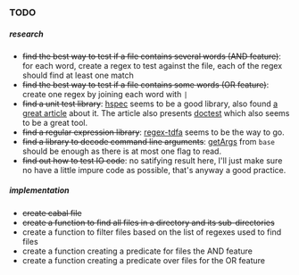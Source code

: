 ### TODO

##### research
+ ~~find the best way to test if a file contains several words (AND feature)~~: for each word, create a regex to test against the file, each of the regex should find at least one match
+ ~~find the best way to test if a file contains some words (OR feature)~~: create one regex by joining each word with `|`
+ ~~find a unit test library~~: [hspec](https://hspec.github.io/) seems to be a good library, also found [a great article](https://github.com/kazu-yamamoto/unit-test-example/blob/master/markdown/en/tutorial.md) about it. The article also presents [doctest](https://github.com/sol/doctest) which also seems to be a great tool.
+ ~~find a regular expression library~~: [regex-tdfa](https://hackage.haskell.org/package/regex-tdfa-1.1.2) seems to be the way to go.
+ ~~find a library to decode command line arguments~~: [getArgs](https://hackage.haskell.org/package/base-4.8.0.0/docs/System-Environment.html#v:getArgs) from `base` should be enough as there is at most one flag to read.
+ ~~find out how to test IO code~~: no satifying result here, I'll just make sure no have a little impure code as possible, that's anyway a good practice.


##### implementation
+ ~~create cabal file~~
+ ~~create a function to find all files in a directory and its sub-directories~~
+ create a function to filter files based on the list of regexes used to find files
+ create a function creating a predicate for files the AND feature
+ create a function creating a predicate over files for the OR feature
